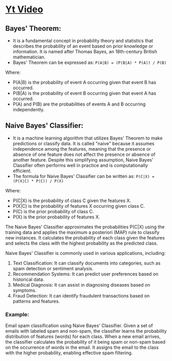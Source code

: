# [Yt Video](https://www.youtube.com/watch?v=jS1CKhALUBQ)

## Bayes' Theorem:
- It is a fundamental concept in probability theory and statistics that describes the probability of an event based on prior knowledge or information. It is named after Thomas Bayes, an 18th-century British mathematician.
- Bayes' Theorem can be expressed as:
`P(A|B) = (P(B|A) * P(A)) / P(B)`

Where:
-   P(A|B) is the probability of event A occurring given that event B has occurred.
-   P(B|A) is the probability of event B occurring given that event A has occurred.
-   P(A) and P(B) are the probabilities of events A and B occurring independently.

## Naive Bayes' Classifier:
- It is a machine learning algorithm that utilizes Bayes' Theorem to make predictions or classify data. It is called "naive" because it assumes independence among the features, meaning that the presence or absence of one feature does not affect the presence or absence of another feature. Despite this simplifying assumption, Naive Bayes' Classifier often performs well in practice and is computationally efficient.
- The formula for Naive Bayes' Classifier can be written as:
`P(C|X) = (P(X|C) * P(C)) / P(X)`

Where:
-   P(C|X) is the probability of class C given the features X.
-   P(X|C) is the probability of features X occurring given class C.
-   P(C) is the prior probability of class C.
-   P(X) is the prior probability of features X.

The Naive Bayes' Classifier approximates the probabilities P(C|X) using the training data and applies the maximum a posteriori (MAP) rule to classify new instances. It calculates the probability of each class given the features and selects the class with the highest probability as the predicted class.

Naive Bayes' Classifier is commonly used in various applications, including:

1.  Text Classification: It can classify documents into categories, such as spam detection or sentiment analysis.
2.  Recommendation Systems: It can predict user preferences based on historical data.
3.  Medical Diagnosis: It can assist in diagnosing diseases based on symptoms.
4.  Fraud Detection: It can identify fraudulent transactions based on patterns and features.

### Example:
Email spam classification using Naive Bayes' Classifier. Given a set of emails with labeled spam and non-spam, the classifier learns the probability distribution of features (words) for each class. When a new email arrives, the classifier calculates the probability of it being spam or non-spam based on the occurrence of words in the email. It assigns the email to the class with the higher probability, enabling effective spam filtering.
